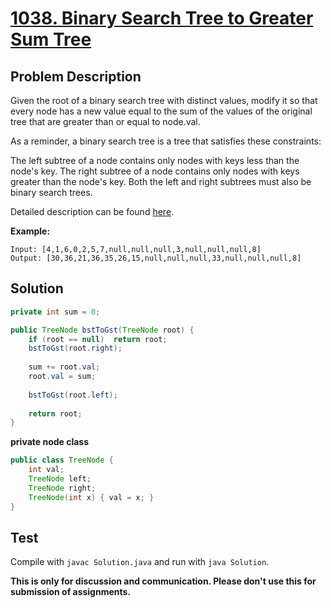 # [1038. Binary Search Tree to Greater Sum Tree][title]

## Problem Description

Given the root of a binary search tree with distinct values, modify it so that every node has a new value equal to the sum of the values of the original tree that are greater than or equal to node.val.

As a reminder, a binary search tree is a tree that satisfies these constraints:

The left subtree of a node contains only nodes with keys less than the node's key.
The right subtree of a node contains only nodes with keys greater than the node's key.
Both the left and right subtrees must also be binary search trees.

Detailed description can be found [here][title].

**Example:**

```
Input: [4,1,6,0,2,5,7,null,null,null,3,null,null,null,8]
Output: [30,36,21,36,35,26,15,null,null,null,33,null,null,null,8]
```

## Solution

```java
private int sum = 0;

public TreeNode bstToGst(TreeNode root) {
    if (root == null)  return root;
    bstToGst(root.right);
    
    sum += root.val;
    root.val = sum;
    
    bstToGst(root.left);
    
    return root;
}
```

**private node class**

```java
public class TreeNode {
	int val;
	TreeNode left;
	TreeNode right;
	TreeNode(int x) { val = x; }
}
```

## Test

Compile with `javac Solution.java` and run with `java Solution`.


**This is only for discussion and communication. Please don't use this for submission of assignments.**

[title]: https://leetcode.com/problems/binary-search-tree-to-greater-sum-tree/